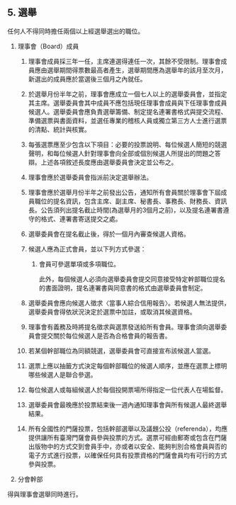 ## 5. 選舉

任何人不得同時擔任兩個以上經選舉選出的職位。

1. 理事會（Board）成員

   1. 理事會成員採三年一任，主席連選得連任一次，其餘不受限制。理事會成員應由選舉期間得票數最高者產生，選舉期間應為選舉年的該月至次月，新選出的成員應於當選後三個月之內就任。

   2. 於選舉月份半年之前，理事會應成立一個七人以上的選舉委員會，並指定其主席。選舉委員會其中成員不應包括現任理事會成員與下任理事會成員候選人。選舉委員會應負責選舉籌備、制定提名連署書格式與提交流程、準備選票與書面資料，並選任專業的稽核人員或獨立第三方人士進行選票的清點、統計與核實。

   3. 每張選票應至少包含以下項目：必要的投票說明、每位候選人簡短的競選聲明，和每位候選人針對理事會向全部或個別候選人所提出的問題之答辯。上述各項敘述長度應由選舉委員會決定並公布之。

   4. 理事會應於選舉委員會指派前決定選舉辦法。

   5. 理事會應於選舉月份半年之前發出公告，通知所有會員關於理事會下屆成員職位的提名資訊，包含主席、副主席、秘書長、事務長、財務長、資訊長。公告須列出提名截止時間\(為選舉月的3個月之前\)，以及提名連署書遵守的格式、連署書寄送提交之處。

   6. 選舉委員會在提名截止後，得於一個月內審查候選人資格。

   7. 候選人應為正式會員，並以下列方式參選：

      1. 會員可參選單項或多項職位。

         此外，每個候選人必須向選舉委員會提交同意接受特定幹部職位提名的書面證明，提名連署書與同意書的格式由選舉委員會制定。

   8. 選舉委員會應向候選人徵求〈當事人綜合信用報告〉。若候選人無法提供，選舉委員會得依狀況決定於選票中加註，或取消其候選資格。

   9. 理事會有義務及時將提名徵求與選票發送給所有會員。理事會須向選舉委員會提交關於每位候選人是否為合格會員的報告書。

   10. 若某個幹部職位為同額競選，選舉委員會可直接宣布該候選人當選。

   11. 選票上應以抽籤方式決定每個幹部職位的候選人順序，並應在選票上標明哪些候選人是聯合參選。

   12. 每位候選人或每組候選人於每個投開票場所得指定一位代表人在場監督。

   13. 選舉委員會最晚應於投票結束後一週內通知理事會與所有候選人最終選舉結果。

   14. 所有全國性的門薩投票，包括幹部選舉以及議題公投（referenda），均應提供讓所有臺灣門薩會員參與投票的方式。選票可經由郵寄或包含在門薩出版物中的方式交到會員手中，亦或者以安全、能夠判別合格會員與否的電子方式進行投票，以確保任何具有投票資格的門薩會員均有可行的方式參與投票。

2. 分會幹部

得與理事會選舉同時進行。

